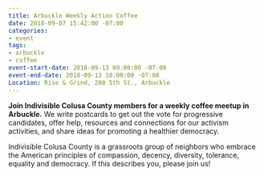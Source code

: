 ```yaml
---
title: Arbuckle Weekly Action Coffee
date: 2018-09-07 15:42:00 -07:00
categories:
- event
tags:
- arbuckle
- coffee
event-start-date: 2018-09-13 09:00:00 -07:00
event-end-date: 2018-09-13 10:00:00 -07:00
Location: Rise & Grind, 208 5th St., Arbuckle
---
```


**Join Indivisible Colusa County members for a weekly coffee meetup in Arbuckle.** We write postcards to get out the vote for progressive candidates, offer help, resources and connections for our activism activities, and share ideas for promoting a healthier democracy.

Indivisible Colusa County is a grassroots group of neighbors who embrace the American principles of compassion, decency, diversity, tolerance, equality and democracy. If this describes you, please join us!